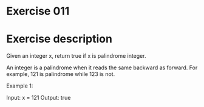 # Exercise 011
# Exercise description
Given an integer x, return true if x is palindrome integer.

An integer is a palindrome when it reads the same backward as forward. For example, 121 is palindrome while 123 is not.

 

Example 1:

Input: x = 121
Output: true